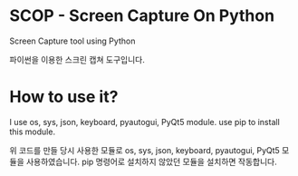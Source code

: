 # SCOP - Screen Capture On Python
Screen Capture tool using Python

파이썬을 이용한 스크린 캡쳐 도구입니다.

# How to use it?
I use os, sys, json, keyboard, pyautogui, PyQt5 module. use pip to install this module.

위 코드를 만들 당시 사용한 모듈로
os, sys, json, keyboard, pyautogui, PyQt5 모듈을 사용하였습니다.
pip 명령어로 설치하지 않았던 모듈을 설치하면 작동합니다.
